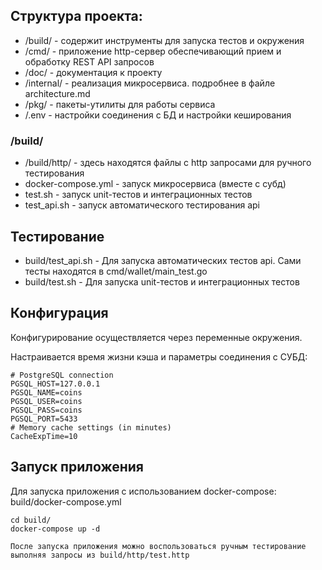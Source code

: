 ## Структура проекта:

* /build/ - содержит инструменты для запуска тестов и окружения
* /cmd/ - приложение http-сервер обеспечивающий прием и обработку REST API запросов
* /doc/ - документация к проекту
* /internal/ - реализация микросервиса. подробнее в файле architecture.md
* /pkg/ - пакеты-утилиты для работы сервиса
* /.env - настройки соединения с БД и настройки кеширования

### /build/
* /build/http/ - здесь находятся файлы с http запросами для ручного тестирования
* docker-compose.yml - запуск микросервиса (вместе с субд)
* test.sh - запуск unit-тестов и интеграционных тестов
* test_api.sh - запуск автоматического тестирования api

## Тестирование
* build/test_api.sh - Для запуска автоматических тестов api. Сами тесты находятся в cmd/wallet/main_test.go  
* build/test.sh - Для запуска unit-тестов и интеграционных тестов

## Конфигурация 
Конфигурирование осуществляется через переменные окружения.

Настраивается время жизни кэша и параметры соединения с СУБД:
```shell
# PostgreSQL connection
PGSQL_HOST=127.0.0.1
PGSQL_NAME=coins
PGSQL_USER=coins
PGSQL_PASS=coins
PGSQL_PORT=5433
# Memory cache settings (in minutes)
CacheExpTime=10
```

## Запуск приложения
Для запуска приложения с использованием docker-compose: build/docker-compose.yml
```shell
cd build/
docker-compose up -d
```

`После запуска приложения можно воспользоваться ручным тестирование выполняя запросы из build/http/test.http`
